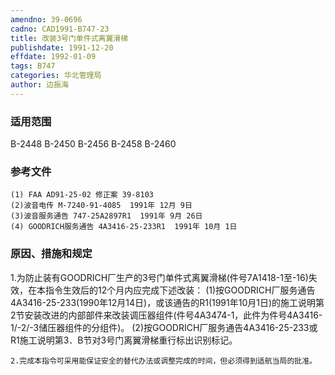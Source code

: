 ```yaml
---
amendno: 39-0696
cadno: CAD1991-B747-23
title: 改装3号门单件式离翼滑梯
publishdate: 1991-12-20
effdate: 1992-01-09
tags: B747
categories: 华北管理局
author: 边振海
---
```


### 适用范围 
B-2448 B-2450 B-2456 B-2458 B-2460

### 参考文件
    (1) FAA AD91-25-02 修正案 39-8103
    (2)波音电传 M-7240-91-4085  1991年 12月 9日
    (3)波音服务通告 747-25A2897R1  1991年 9月 26日
    (4) GOODRICH服务通告 4A3416-25-233R1  1991年 10月 1日


### 原因、措施和规定 
1.为防止装有GOODRICH厂生产的3号门单件式离翼滑梯(件号7A1418-1至-16)失效，在本指令生效后的12个月内应完成下述改装： 
 (1)按GOODRICH厂服务通告4A3416-25-233(1990年12月14日)，或该通告的R1(1991年10月1日)的施工说明第2节安装改进的内部部件来改装调压器组件(件号4A3474-1，此件为件号4A3416-1/-2/-3储压器组件的分组件)。 
 (2)按GOODRICH厂服务通告4A3416-25-233或R1施工说明第3．B节对3号门离翼滑梯重行标出识别标记。 

    2.完成本指令可采用能保证安全的替代办法或调整完成的时间，但必须得到适航当局的批准。
  
